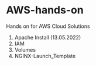 # AWS-hands-on
Hands on for AWS Cloud Solutions
1. Apache Install (13.05.2022)
2. IAM
3. Volumes
4. NGINX-Launch_Template
